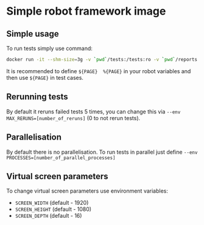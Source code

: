 # Simple robot framework image

## Simple usage
To run tests simply use command:
```bash
docker run -it --shm-size=3g -v `pwd`/tests:/tests:ro -v `pwd`/reports:/out:rw --env PAGE=http://site.com/ lazyenot/qa-tests:latest
```
It is recommended to define `${PAGE}  %{PAGE}` in your robot variables and then use `${PAGE}` in test cases.

## Rerunning tests
By default it reruns failed tests 5 times, you can change this via `--env MAX_RERUNS=[number_of_reruns]` (0 to not rerun tests).

## Parallelisation
By default there is no parallelisation. To run tests in parallel just define `--env PROCESSES=[number_of_parallel_processes]`

## Virtual screen parameters
To change virtual screen parameters use environment variables:
* `SCREEN_WIDTH` (default - 1920)
* `SCREEN_HEIGHT` (default - 1080)
* `SCREEN_DEPTH` (default - 16)
